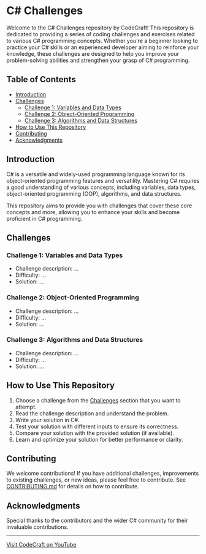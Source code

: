 # C# Challenges

Welcome to the C# Challenges repository by CodeCraft! This repository is dedicated to providing a series of coding challenges and exercises related to various C# programming concepts. Whether you're a beginner looking to practice your C# skills or an experienced developer aiming to reinforce your knowledge, these challenges are designed to help you improve your problem-solving abilities and strengthen your grasp of C# programming.

## Table of Contents

- [Introduction](#introduction)
- [Challenges](#challenges)
  - [Challenge 1: Variables and Data Types](#challenge-1-variables-and-data-types)
  - [Challenge 2: Object-Oriented Programming](#challenge-2-object-oriented-programming)
  - [Challenge 3: Algorithms and Data Structures](#challenge-3-algorithms-and-data-structures)
- [How to Use This Repository](#how-to-use-this-repository)
- [Contributing](#contributing)
- [Acknowledgments](#acknowledgments)

## Introduction

C# is a versatile and widely-used programming language known for its object-oriented programming features and versatility. Mastering C# requires a good understanding of various concepts, including variables, data types, object-oriented programming (OOP), algorithms, and data structures.

This repository aims to provide you with challenges that cover these core concepts and more, allowing you to enhance your skills and become proficient in C# programming.

## Challenges

### Challenge 1: Variables and Data Types

- Challenge description: ...
- Difficulty: ...
- Solution: ...

### Challenge 2: Object-Oriented Programming

- Challenge description: ...
- Difficulty: ...
- Solution: ...

### Challenge 3: Algorithms and Data Structures

- Challenge description: ...
- Difficulty: ...
- Solution: ...

## How to Use This Repository

1. Choose a challenge from the [Challenges](#challenges) section that you want to attempt.
2. Read the challenge description and understand the problem.
3. Write your solution in C#.
4. Test your solution with different inputs to ensure its correctness.
5. Compare your solution with the provided solution (if available).
6. Learn and optimize your solution for better performance or clarity.

## Contributing

We welcome contributions! If you have additional challenges, improvements to existing challenges, or new ideas, please feel free to contribute. See [CONTRIBUTING.md](CONTRIBUTING.md) for details on how to contribute.

## Acknowledgments

Special thanks to the contributors and the wider C# community for their invaluable contributions.

---

[Visit CodeCraft on YouTube](https://www.youtube.com/@CodeCraft-ll5nz/featured)
